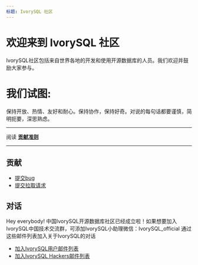 ```yaml
---
标题: IvorySQL 社区
---
```


# 欢迎来到 IvorySQL 社区

IvorySQL社区包括来自世界各地的开发和使用开源数据库的人员。我们欢迎并鼓励大家参与。

# 我们试图:
保持开放、热情、友好和耐心。保持协作，保持好奇。对说的每句话都要谨慎，简明扼要，深思熟虑。

---

阅读 [**贡献准则**](https://www.ivorysql.org/zh-CN/contribution-guidelines)

---

## 贡献
- [提交bug](https://github.com/IvorySQL/IvorySQL/issues/new/choose)
- [提交拉取请求](https://github.com/IvorySQL/IvorySQL/pulls)

## 对话
Hey everybody!
 中国IvorySQL开源数据库社区已经成立啦！如果想要加入IvorySQL中国技术交流群，可添加IvorySQL小助理微信：IvorySQL_official
通过这些邮件列表加入关于IvorySQL的对话

- [加入IvorySQL用户邮件列表](https://lists.ivorysql.org/postorius/lists/general.ivorysql.org/)
- [加入IvorySQL Hackers邮件列表](https://lists.ivorysql.org/postorius/lists/hackers.ivorysql.org/)
